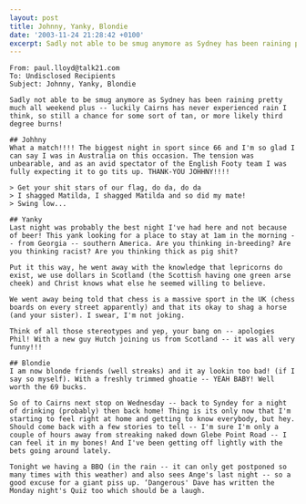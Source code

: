 ```yaml
---
layout: post
title: Johnny, Yanky, Blondie
date: '2003-11-24 21:28:42 +0100'
excerpt: Sadly not able to be smug anymore as Sydney has been raining pretty much all weekend plus -- luckily Cairns has never experienced rain I think, so still a chance for some sort of tan, or more likely third degree burns!
---
```

    From: paul.lloyd@talk21.com
    To: Undisclosed Recipients
    Subject: Johnny, Yanky, Blondie

    Sadly not able to be smug anymore as Sydney has been raining pretty much all weekend plus -- luckily Cairns has never experienced rain I think, so still a chance for some sort of tan, or more likely third degree burns!

    ## Johhny
    What a match!!!! The biggest night in sport since 66 and I'm so glad I can say I was in Australia on this occasion. The tension was unbearable, and as an avid spectator of the English Footy team I was fully expecting it to go tits up. THANK-YOU JOHHNY!!!!

    > Get your shit stars of our flag, do da, do da
    > I shagged Matilda, I shagged Matilda and so did my mate!
    > Swing low...

    ## Yanky
    Last night was probably the best night I've had here and not because of beer! This yank looking for a place to stay at 1am in the morning -- from Georgia -- southern America. Are you thinking in-breeding? Are you thinking racist? Are you thinking thick as pig shit?

    Put it this way, he went away with the knowledge that lepricorns do exist, we use dollars in Scotland (the Scottish having one green arse cheek) and Christ knows what else he seemed willing to believe.

    We went away being told that chess is a massive sport in the UK (chess boards on every street apparently) and that its okay to shag a horse (and your sister). I swear, I'm not joking.

    Think of all those stereotypes and yep, your bang on -- apologies Phil! With a new guy Hutch joining us from Scotland -- it was all very funny!!!

    ## Blondie
    I am now blonde friends (well streaks) and it ay lookin too bad! (if I say so myself). With a freshly trimmed ghoatie -- YEAH BABY! Well worth the 69 bucks.

    So of to Cairns next stop on Wednesday -- back to Syndey for a night of drinking (probably) then back home! Thing is its only now that I'm starting to feel right at home and getting to know everybody, but hey. Should come back with a few stories to tell -- I'm sure I'm only a couple of hours away from streaking naked down Glebe Point Road -- I can feel it in my bones! And I've been getting off lightly with the bets going around lately.

    Tonight we having a BBQ (in the rain -- it can only get postponed so many times with this weather) and also sees Ange's last night -- so a good excuse for a giant piss up. ‘Dangerous' Dave has written the Monday night's Quiz too which should be a laugh.